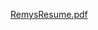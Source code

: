 [RemysResume.pdf](https://github.com/remyfrank01/remyfrank01.github.io/files/7797365/RemysResume.pdf)
